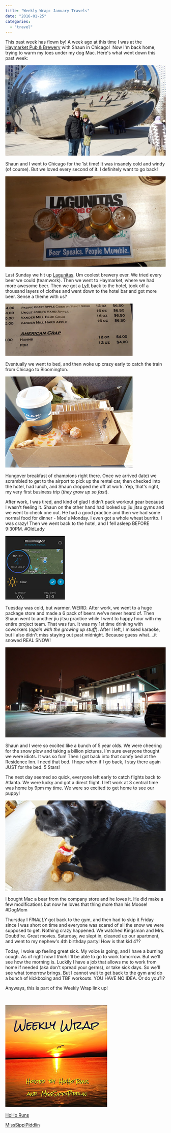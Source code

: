 ```yaml
---
title: "Weekly Wrap: January Travels"
date: "2016-01-25"
categories: 
  - "travel"
---
```


This past week has flown by! A week ago at this time I was at the [Haymarket Pub & Brewery](http://www.haymarketbrewing.com/) with Shaun in Chicago!  Now I'm back home, trying to warm my toes under my dog Mac. Here's what went down this past week:

[![](images/tumblr_inline_o1d3ysbMBL1qzz1i4_540.jpg)](https://40.media.tumblr.com/20dc855664339babbdad90e446aee584/tumblr_inline_o1d3ysbMBL1qzz1i4_540.jpg)

Shaun and I went to Chicago for the 1st time! It was insanely cold and windy (of course). But we loved every second of it. I definitely want to go back!

[![](images/tumblr_inline_o1d44lNXjH1qzz1i4_540.jpg)](https://41.media.tumblr.com/e16bcad4c720ac8cd39de20eaa067088/tumblr_inline_o1d44lNXjH1qzz1i4_540.jpg)

Last Sunday we hit up [Lagunitas](https://lagunitas.com/). Um coolest brewery ever. We tried every beer we could (teamwork). Then we went to Haymarket, where we had more awesome beer. Then we got a [Lyft](https://www.lyft.com/invited/KALEIGH808390) back to the hotel, took off a thousand layers of clothes and went down to the hotel bar and got more beer. Sense a theme with us?

[![](images/20160117_184810-1.jpg)](http://2.bp.blogspot.com/-yBpe9l5em7Q/VqWDu8rcfuI/AAAAAAABLZE/j9YtNxkVnpM/s1600/20160117_184810-1.jpg)

Eventually we went to bed, and then woke up crazy early to catch the train from Chicago to Bloomington.

[![](images/IMG_20160118_091341.jpg)](http://3.bp.blogspot.com/-86-tYans6uo/VqWEPxGLmsI/AAAAAAABLZM/UsdbNK8_FZU/s1600/IMG_20160118_091341.jpg)

Hungover breakfast of champions right there. Once we arrived (late) we scrambled to get to the airport to pick up the rental car, then checked into the hotel, had lunch, and Shaun dropped me off at work. Yep, that's right, my very first business trip (_they grow up so fast_).

After work, I was tired, and kind of glad I didn't pack workout gear because I wasn't feeling it. Shaun on the other hand had looked up jiu jitsu gyms and we went to check one out. He had a good practice and then we had some normal food for dinner - Moe's Monday. I even got a whole wheat burrito. I was crazy! Then we went back to the hotel, and I fell asleep BEFORE 9:30PM. #OldLady

[![](images/IMG_20160119_075730.jpg)](http://2.bp.blogspot.com/-k-hr20faFA0/VqWFOp_kGMI/AAAAAAABLZY/K_rWcNOhzbo/s1600/IMG_20160119_075730.jpg)

Tuesday was cold, but warmer. WEIRD. After work, we went to a huge package store and made a 6 pack of beers we've never heard of. Then Shaun went to another jiu jitsu practice while I went to happy hour with my entire project team. That was fun. It was my 1st time drinking with coworkers (_again with the growing up stuff_). After I left, I missed karaoke, but I also didn't miss staying out past midnight. Because guess what....it snowed REAL SNOW!

[![](images/IMG_20160119_213357.jpg)](http://3.bp.blogspot.com/-VdCri-Gjq_g/VqWF8SH7fnI/AAAAAAABLZg/gvO2geqZ17g/s1600/IMG_20160119_213357.jpg)

Shaun and I were so excited like a bunch of 5 year olds. We were cheering for the snow plow and taking a billion pictures. I'm sure everyone thought we were idiots. It was so fun! Then I got back into that comfy bed at the Residence Inn. I need that bed. I hope when if I go back, I stay there again JUST for the bed. 5 Stars!

The next day seemed so quick, everyone left early to catch flights back to Atlanta. We were lucky and got a direct flight. I left work at 3 central time was home by 9pm my time. We were so excited to get home to see our puppy!

[![](images/IMG_20160123_233950.jpg)](http://2.bp.blogspot.com/-4N0WzoE26LA/VqWHHSaDRtI/AAAAAAABLZs/89MvfIJR2Ds/s1600/IMG_20160123_233950.jpg)

I bought Mac a bear from the company store and he loves it. He did make a few modifications but now he loves that thing more than his Moose! #DogMom

Thursday I _FINALLY_ got back to the gym, and then had to skip it Friday since I was short on time and everyone was scared of all the snow we were supposed to get. Nothing crazy happened. We watched Kingsman and Mrs. Doubtfire. Great movies. Saturday, we slept in, cleaned up our apartment, and went to my nephew's 4th birthday party! How is that kid 4??

Today, I woke up feeling great sick. My voice is going, and I have a burning cough. As of right now I _think_ I'll be able to go to work tomorrow. But we'll see how the morning is. Luckily I have a job that allows me to work from home if needed (aka don't spread your germs), or take sick days. So we'll see what tomorrow brings. But I cannot wait to get back to the gym and do a bunch of kickboxing and TBF workouts. YOU HAVE NO IDEA. Or do you?!?

Anyways, this is part of the Weekly Wrap link up!

 

[![](images/WeeklyWrap.jpg)](http://3.bp.blogspot.com/-yIW5MutVIYk/VcOhp3FgsYI/AAAAAAAABmU/9MODiWOHVzE/s320/WeeklyWrap.jpg)

[HoHo Runs](http://hohoruns.blogspot.com/)

[MissSippiPiddlin](http://www.misssippipiddlin.com/)
